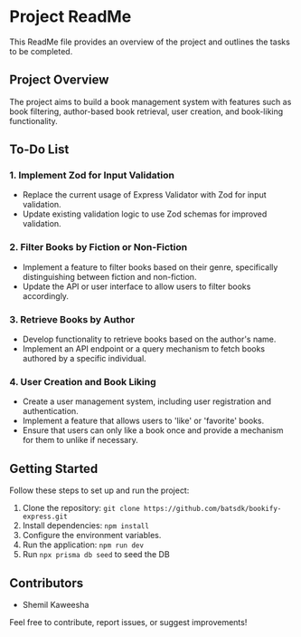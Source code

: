 # Project ReadMe

This ReadMe file provides an overview of the project and outlines the tasks to be completed.

## Project Overview

The project aims to build a book management system with features such as book filtering, author-based book retrieval, user creation, and book-liking functionality.

## To-Do List

### 1. Implement Zod for Input Validation

- Replace the current usage of Express Validator with Zod for input validation.
- Update existing validation logic to use Zod schemas for improved validation.

### 2. Filter Books by Fiction or Non-Fiction

- Implement a feature to filter books based on their genre, specifically distinguishing between fiction and non-fiction.
- Update the API or user interface to allow users to filter books accordingly.

### 3. Retrieve Books by Author

- Develop functionality to retrieve books based on the author's name.
- Implement an API endpoint or a query mechanism to fetch books authored by a specific individual.

### 4. User Creation and Book Liking

- Create a user management system, including user registration and authentication.
- Implement a feature that allows users to 'like' or 'favorite' books.
- Ensure that users can only like a book once and provide a mechanism for them to unlike if necessary.

## Getting Started

Follow these steps to set up and run the project:

1. Clone the repository: `git clone https://github.com/batsdk/bookify-express.git`
2. Install dependencies: `npm install`
3. Configure the environment variables.
4. Run the application: `npm run dev`
5. Run `npx prisma db seed` to seed the DB

## Contributors

- Shemil Kaweesha

Feel free to contribute, report issues, or suggest improvements!
